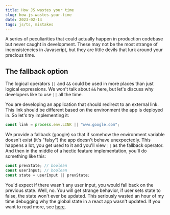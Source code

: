 ```yaml
---
title: How JS wastes your time
slug: how-js-wastes-your-time
date: 2023-02-14
tags: js/ts, mistakes
---
```


A series of peculiarities that could actually happen in production codebase but never caught in development. These may not be the most strange of inconsistencies in Javascript, but they are little devils that lurk around your precious time.

## The fallback option

The logical operators `||` and `&&` could be used in more places than just logical expressions. We won't talk about `&&` here, but let's discuss why developers like to use `||` all the time.

You are developing an application that should redirect to an external link. This link should be different based on the environment the app is deployed in. So let's try implementing it:

```typescript
const link = process.env.LINK || "www.google.com";
```

We provide a fallback (google) so that if somehow the environment variable doesn't exist (it's "falsy") the app doesn't behave unexpectedly. This happens a lot, you get used to it and you'll view `||` as the fallback operator. And then in the middle of a hectic feature implementation, you'll do something like this:

```typescript
const prevState; // boolean
const userInput; // boolean
const state = userInput || prevState;
```

You'd expect if there wasn't any user input, you would fall back on the previous state. Well, no. You will get strange behavior, if user sets state to false, the state won't ever be updated. This seriously wasted an hour of my time debugging why the global state in a react app wasn't updated. If you want to read more, see [here](https://developer.mozilla.org/en-US/docs/Web/JavaScript/Reference/Operators/Nullish_coalescing).
